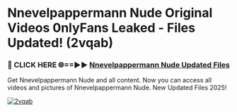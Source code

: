 # Nnevelpappermann Nude Original Videos 0nlyFans Leaked - Files Updated! (2vqab)

<h3>🔴 CLICK HERE 🌐==►► <a href="https://tinyurl.com/yc6ubb5a" rel="nofollow">Nnevelpappermann Nude Updated Files</a></h3>

Get Nnevelpappermann Nude and all content. Now you can access all videos and pictures of Nnevelpappermann Nude. New Updated Files 2025!

[![2vqab](https://i.imgur.com/7eu0CRL.gif)](https://tinyurl.com/yc6ubb5a)
